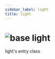 ```yaml
---
sidebar_label: light
title: light
---
```


# <img src='/img/wiki/base.png' alt='base' data-tag='env-tag' /> light
light's entry class<br/>

